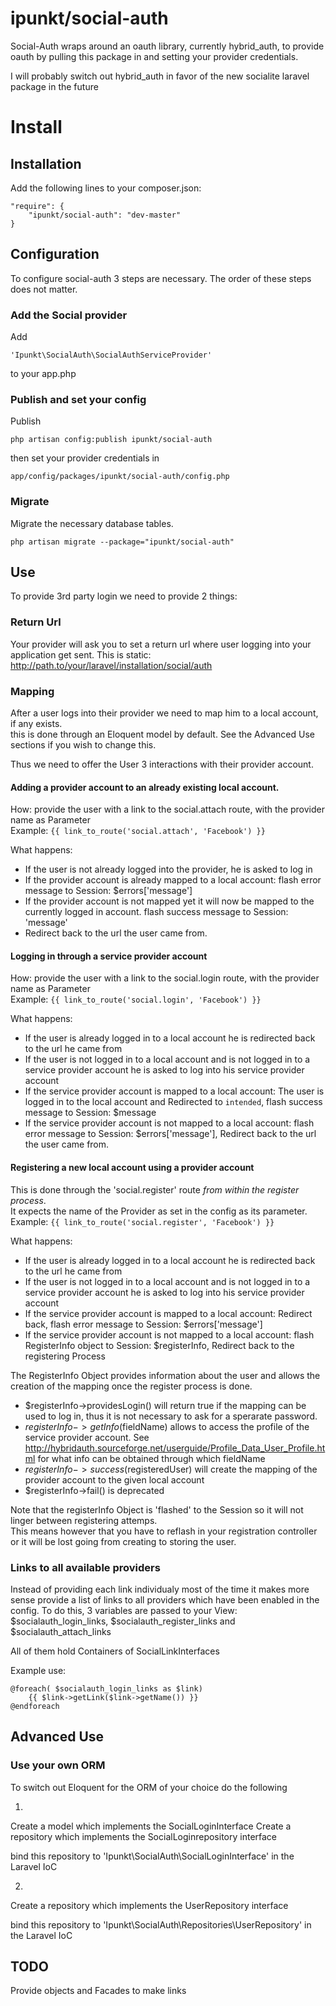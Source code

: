 ipunkt/social-auth
============

Social-Auth wraps around an oauth library, currently hybrid_auth, to provide oauth by pulling this package in and
setting your provider credentials.

I will probably switch out hybrid_auth in favor of the new socialite laravel package in the future


# Install

## Installation

Add the following lines to your composer.json:

    "require": {
        "ipunkt/social-auth": "dev-master"
    }

## Configuration

To configure social-auth 3 steps are necessary. The order of these steps does not matter.

### Add the Social provider
Add 

    'Ipunkt\SocialAuth\SocialAuthServiceProvider'


to your app.php

### Publish and set your config

Publish

    php artisan config:publish ipunkt/social-auth

then set your provider credentials in

    app/config/packages/ipunkt/social-auth/config.php

### Migrate
Migrate the necessary database tables.

    php artisan migrate --package="ipunkt/social-auth"
    
## Use

To provide 3rd party login we need to provide 2 things:

### Return Url
Your provider will ask you to set a return url where user logging into your application get sent.
This is static: http://path.to/your/laravel/installation/social/auth

### Mapping
After a user logs into their provider we need to map him to a local account, if any exists.  
this is done through an Eloquent model by default. See the Advanced Use sections if you wish to change this.

Thus we need to offer the User 3 interactions with their provider account.

#### Adding a provider account to an already existing local account.
How: provide the user with a link to the social.attach route, with the provider name as Parameter  
Example: `{{ link_to_route('social.attach', 'Facebook') }}`

What happens:

- If the user is not already logged into the provider, he is asked to log in
- If the provider account is already mapped to a local account: flash error message to Session: $errors['message']
- If the provider account is not mapped yet it will now be mapped to the currently logged in account. flash success message to Session: 'message'
- Redirect back to the url the user came from.

#### Logging in through a service provider account
How: provide the user with a link to the social.login route, with the provider name as Parameter  
Example: `{{ link_to_route('social.login', 'Facebook') }}`

What happens:

- If the user is already logged in to a local account he is redirected back to the url he came from
- If the user is not logged in to a local account and is not logged in to a service provider account he is asked to log
into his service provider account
- If the service provider account is mapped to a local account: The user is logged in to the local account and Redirected
to `intended`, flash success message to Session: $message
- If the service provider account is not mapped to a local account: flash error message to Session: $errors['message'],
Redirect back to the url the user came from.

#### Registering a new local account using a provider account
This is done through the 'social.register' route _from within the register process_.  
It expects the name of the Provider as set in the config as its parameter.  
Example: `{{ link_to_route('social.register', 'Facebook') }}`

What happens:
- If the user is already logged in to a local account he is redirected back to the url he came from
- If the user is not logged in to a local account and is not logged in to a service provider account he is asked to log
into his service provider account
- If the service provider account is mapped to a local account: Redirect back, flash error message to Session: $errors['message']
- If the service provider account is not mapped to a local account: flash RegisterInfo object to Session: $registerInfo,
Redirect back to the registering Process

The RegisterInfo Object provides information about the user and allows the creation of the mapping once the register
process is done.  

- $registerInfo->providesLogin() will return true if the mapping can be used to log in, thus it is not necessary to ask
for a sperarate password.
- $registerInfo->getInfo($fieldName) allows to access the profile of the service provider account. See 
http://hybridauth.sourceforge.net/userguide/Profile_Data_User_Profile.html for what info can be obtained through which
fieldName
- $registerInfo->success($registeredUser) will create the mapping of the provider account to the given local account
- $registerInfo->fail() is deprecated

Note that the registerInfo Object is 'flashed' to the Session so it will not linger between registering attemps.  
This means however that you have to reflash in your registration controller or it will be lost going from creating to
storing the user.

### Links to all available providers
Instead of providing each link individualy most of the time it makes more sense provide a list of links to all providers
which have been enabled in the config. To do this, 3 variables are passed to your View: $socialauth_login_links,
$socialauth_register_links and $socialauth_attach_links  

All of them hold Containers of SocialLinkInterfaces

Example use:  
```blade
@foreach( $socialauth_login_links as $link)
    {{ $link->getLink($link->getName()) }}
@endforeach
```


## Advanced Use

### Use your own ORM

To switch out Eloquent for the ORM of your choice do the following

1.
Create a model which implements the SocialLoginInterface
Create a repository which implements the SocialLoginrepository interface

bind this repository to 'Ipunkt\SocialAuth\SocialLoginInterface' in the Laravel IoC

2.
Create a repository which implements the UserRepository interface

bind this repository to 'Ipunkt\SocialAuth\Repositories\UserRepository' in the Laravel IoC

## TODO
Provide objects and Facades to make links
